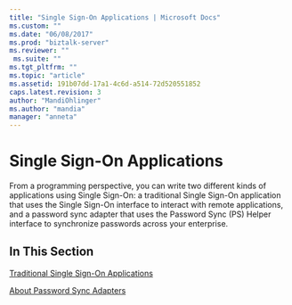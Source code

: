 ```yaml
---
title: "Single Sign-On Applications | Microsoft Docs"
ms.custom: ""
ms.date: "06/08/2017"
ms.prod: "biztalk-server"
ms.reviewer: ""
 ms.suite: ""
ms.tgt_pltfrm: ""
ms.topic: "article"
ms.assetid: 191b07dd-17a1-4c6d-a514-72d520551852
caps.latest.revision: 3
author: "MandiOhlinger"
ms.author: "mandia"
manager: "anneta"
---
```

# Single Sign-On Applications
From a programming perspective, you can write two different kinds of applications using Single Sign-On: a traditional Single Sign-On application that uses the Single Sign-On interface to interact with remote applications, and a password sync adapter that uses the Password Sync (PS) Helper interface to synchronize passwords across your enterprise.  
  
## In This Section  
 [Traditional Single Sign-On Applications](../core/traditional-single-sign-on-applications.md)  
  
 [About Password Sync Adapters](../core/password-sync-adapters.md)